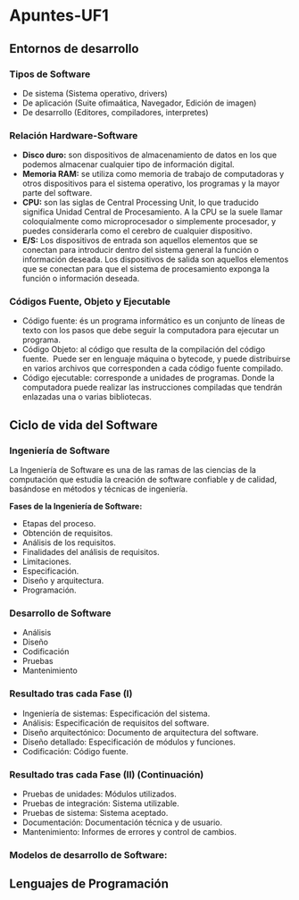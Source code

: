 # Apuntes-UF1

## Entornos de desarrollo

### Tipos de Software 
  - De sistema (Sistema operativo, drivers)
  - De aplicación (Suite ofimaática, Navegador, Edición de imagen)
  - De desarrollo (Editores, compiladores, interpretes)
### Relación Hardware-Software
- **Disco duro:** son dispositivos de almacenamiento de datos en los que podemos almacenar cualquier tipo de información digital.
- **Memoria RAM:** se utiliza como memoria de trabajo de computadoras y otros dispositivos para el sistema operativo, los programas y la mayor parte del software.
- **CPU:** son las siglas de Central Processing Unit, lo que traducido significa Unidad Central de Procesamiento. A la CPU se la suele llamar coloquialmente como      microprocesador o simplemente procesador, y puedes considerarla como el cerebro de cualquier dispositivo.
- **E/S:** Los dispositivos de entrada son aquellos elementos que se conectan para introducir dentro del sistema general la función o información deseada. Los dispositivos de salida son aquellos elementos que se conectan para que el sistema de procesamiento exponga la función o información deseada.
### Códigos Fuente, Objeto y Ejecutable
  - Código fuente: és un programa informático es un conjunto de líneas de texto con los pasos que debe seguir la computadora para ejecutar un programa. 
  - Código Objeto: al código que resulta de la compilación del código fuente. ​ Puede ser en lenguaje máquina o bytecode, y puede distribuirse en varios archivos que corresponden a cada código fuente compilado.
  - Código ejecutable: corresponde a unidades de programas. Donde la computadora puede realizar las instrucciones compiladas que tendrán enlazadas una o varias bibliotecas.
## Ciclo de vida del Software
### Ingeniería de Software
La Ingeniería de Software es una de las ramas de las ciencias de la computación que estudia la creación de software confiable y de calidad, basándose en métodos y técnicas de ingeniería. 

**Fases de la Ingeniería de Software:**
  - Etapas del proceso.
  - Obtención de requisitos.
  - Análisis de los requisitos. 
  - Finalidades del análisis de requisitos. 
  - Limitaciones. 
  - Especificación. 
  -  Diseño y arquitectura. 
  - Programación.
### Desarrollo de Software
  - Análisis
  - Diseño
  - Codificación
  - Pruebas
  - Mantenimiento
### Resultado tras cada Fase (I)
  - Ingeniería de sistemas: Especificación del sistema.
  - Análisis: Especificación de requisitos del software.
  - Diseño arquitectónico: Documento de arquitectura del software.
  - Diseño detallado: Especificación de módulos y funciones.
  - Codificación: Código fuente.
### Resultado tras cada Fase (II) (Continuación)
  - Pruebas de unidades: Módulos utilizados.
  - Pruebas de integración: Sistema utilizable.
  - Pruebas de sistema: Sistema aceptado.
  - Documentación: Documentación técnica y de usuario.
  - Mantenimiento: Informes de errores y control de cambios.
### Modelos de desarrollo de Software:




## Lenguajes de Programación

